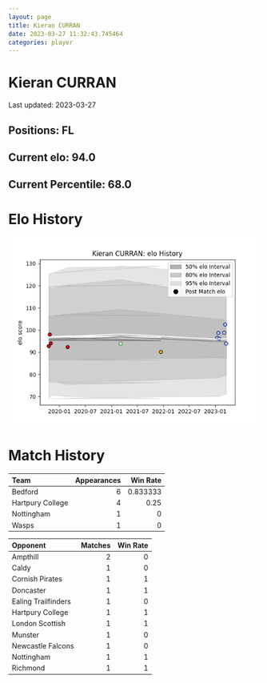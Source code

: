 ```yaml
---  
layout: page  
title: Kieran CURRAN  
date: 2023-03-27 11:32:43.745464  
categories: player  
---
```

# Kieran CURRAN


Last updated: 2023-03-27
## Positions: FL

## Current elo: 94.0

## Current Percentile: 68.0

# Elo History


![elo history](history_KieranCURRAN.png)
# Match History


| Team             |   Appearances |   Win Rate |
|:-----------------|--------------:|-----------:|
| Bedford          |             6 |   0.833333 |
| Hartpury College |             4 |   0.25     |
| Nottingham       |             1 |   0        |
| Wasps            |             1 |   0        |

| Opponent            |   Matches |   Win Rate |
|:--------------------|----------:|-----------:|
| Ampthill            |         2 |          0 |
| Caldy               |         1 |          0 |
| Cornish Pirates     |         1 |          1 |
| Doncaster           |         1 |          1 |
| Ealing Trailfinders |         1 |          0 |
| Hartpury College    |         1 |          1 |
| London Scottish     |         1 |          1 |
| Munster             |         1 |          0 |
| Newcastle Falcons   |         1 |          0 |
| Nottingham          |         1 |          1 |
| Richmond            |         1 |          1 |